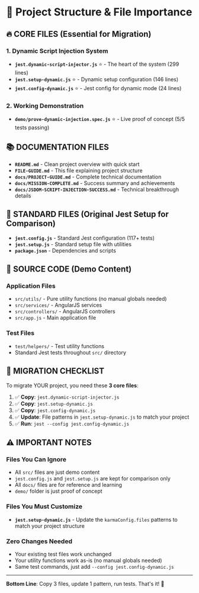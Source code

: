 # 📁 Project Structure & File Importance

## 🔥 **CORE FILES** (Essential for Migration)

### 1. Dynamic Script Injection System
- **`jest.dynamic-script-injector.js`** ⭐ - The heart of the system (299 lines)
- **`jest.setup-dynamic.js`** ⭐ - Dynamic setup configuration (146 lines)  
- **`jest.config-dynamic.js`** ⭐ - Jest config for dynamic mode (24 lines)

### 2. Working Demonstration
- **`demo/prove-dynamic-injection.spec.js`** ⭐ - Live proof of concept (5/5 tests passing)

## 📚 **DOCUMENTATION FILES**

- **`README.md`** - Clean project overview with quick start
- **`FILE-GUIDE.md`** - This file explaining project structure
- **`docs/PROJECT-GUIDE.md`** - Complete technical documentation  
- **`docs/MISSION-COMPLETE.md`** - Success summary and achievements
- **`docs/JSDOM-SCRIPT-INJECTION-SUCCESS.md`** - Technical breakthrough details

## 🔧 **STANDARD FILES** (Original Jest Setup for Comparison)

- **`jest.config.js`** - Standard Jest configuration (117+ tests)
- **`jest.setup.js`** - Standard setup file with utilities
- **`package.json`** - Dependencies and scripts

## 📂 **SOURCE CODE** (Demo Content)

### Application Files
- `src/utils/` - Pure utility functions (no manual globals needed)
- `src/services/` - AngularJS services  
- `src/controllers/` - AngularJS controllers
- `src/app.js` - Main application file

### Test Files  
- `test/helpers/` - Test utility functions
- Standard Jest tests throughout `src/` directory

## 🚀 **MIGRATION CHECKLIST**

To migrate YOUR project, you need these **3 core files**:

1. ✅ **Copy**: `jest.dynamic-script-injector.js`
2. ✅ **Copy**: `jest.setup-dynamic.js` 
3. ✅ **Copy**: `jest.config-dynamic.js`
4. ✅ **Update**: File patterns in `jest.setup-dynamic.js` to match your project
5. ✅ **Run**: `jest --config jest.config-dynamic.js`

## ⚠️ **IMPORTANT NOTES**

### Files You Can Ignore
- All `src/` files are just demo content
- `jest.config.js` and `jest.setup.js` are kept for comparison only
- All `docs/` files are for reference and learning
- `demo/` folder is just proof of concept

### Files You Must Customize  
- **`jest.setup-dynamic.js`** - Update the `karmaConfig.files` patterns to match your project structure

### Zero Changes Needed
- Your existing test files work unchanged
- Your utility functions work as-is (no manual globals needed)
- Same test commands, just add `--config jest.config-dynamic.js`

---

**Bottom Line**: Copy 3 files, update 1 pattern, run tests. That's it! 🎯
